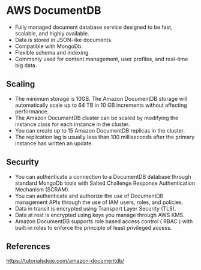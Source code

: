 # AWS DocumentDB

- Fully managed document database service designed to be fast, scalable, and highly available.
- Data is stored in JSON-like documents.
- Compatible with MongoDb.
- Flexible schema and indexing.
- Commonly used for content management, user profiles, and real-time big data.


## Scaling

- The minimum storage is 10GB. The Amazon DocumentDB storage will automatically scale up to 64 TB in 10 GB increments without affecting performance.
- The Amazon DocumentDB cluster can be scaled by modifying the instance class for each instance in the cluster.
- You can create up to 15 Amazon DocumentDB replicas in the cluster.
- The replication lag is usually less than 100 milliseconds after the primary instance has written an update.

## Security

- You can authenticate a connection to a DocumentDB database through standard MongoDb tools with Salted Challenge Response Authentication Mechanism (SCRAM).
- You can authenticate and authorize the use of DocumentDB management APIs through the use of IAM users, roles, and policies.
- Data in transit is encrypted using Transport Layer Security (TLS).
- Data at rest is encrypted using keys you manage through AWS KMS.
- Amazon DocumentDB supports role based access control ( RBAC ) with built-in roles to enforce the principle of least privileged access.


## References

https://tutorialsdojo.com/amazon-documentdb/




